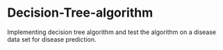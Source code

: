 # Decision-Tree-algorithm
Implementing decision tree algorithm and test the algorithm on a disease data set for disease prediction.
